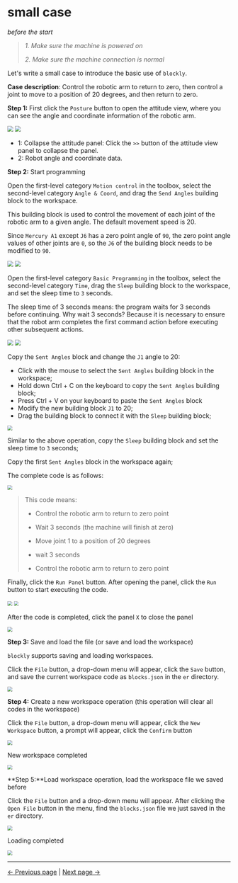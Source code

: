 # small case

_before the start_

> _1. Make sure the machine is powered on_
>
> _2. Make sure the machine connection is normal_

Let's write a small case to introduce the basic use of `blockly`.

**Case description**: Control the robotic arm to return to zero, then control a joint to move to a position of 20 degrees, and then return to zero.

**Step 1:** First click the `Posture` button to open the attitude view, where you can see the angle and coordinate information of the robotic arm.

<img src="..\resources\1-blockly\images\littleCase\1.png" style="zoom:80%;" />

<img src="..\resources\1-blockly\images\littleCase\zitai.png" style="zoom:80%;" />

- 1: Collapse the attitude panel: Click the `>>` button of the attitude view panel to collapse the panel.
- 2: Robot angle and coordinate data.

**Step 2:** Start programming

Open the first-level category `Motion control` in the toolbox, select the second-level category `Angle & Coord`, and drag the `Send Angles` building block to the workspace.

This building block is used to control the movement of each joint of the robotic arm to a given angle. The default movement speed is 20.

Since `Mercury A1` except `J6` has a zero point angle of `90`, the zero point angle values of other joints are `0`, so the `J6` of the building block needs to be modified to `90`.

<img src="..\resources\1-blockly\images\littleCase\3.png" style="zoom:80%;" />

<img src="..\resources\1-blockly\images\littleCase\send_coords.png" style="zoom: 80%;" />



Open the first-level category `Basic Programming` in the toolbox, select the second-level category `Time`, drag the `Sleep` building block to the workspace, and set the sleep time to `3` seconds.

The sleep time of 3 seconds means: the program waits for 3 seconds before continuing. Why wait 3 seconds? Because it is necessary to ensure that the robot arm completes the first command action before executing other subsequent actions.

<img src="..\resources\1-blockly\images\littleCase\5.png" style="zoom: 80%;" />



<img src="..\resources\1-blockly\images\littleCase\6.png" style="zoom: 80%;" />

Copy the `Sent Angles` block and change the `J1` angle to 20:

- Click with the mouse to select the `Sent Angles` building block in the workspace;
- Hold down Ctrl + C on the keyboard to copy the `Sent Angles` building block;
- Press Ctrl + V on your keyboard to paste the `Sent Angles` block
- Modify the new building block `J1` to 20;
- Drag the building block to connect it with the `Sleep` building block;

<img src="..\resources\1-blockly\images\littleCase\7.png" style="zoom: 67%;" />



Similar to the above operation, copy the `Sleep` building block and set the sleep time to `3` seconds;

Copy the first `Sent Angles` block in the workspace again;

The complete code is as follows:

<img src="..\resources\1-blockly\images\littleCase\code.png" style="zoom: 67%;" />

> This code means:
>
> - Control the robotic arm to return to zero point
>
> - Wait 3 seconds (the machine will finish at zero)
>
> - Move joint 1 to a position of 20 degrees
>
> - wait 3 seconds
>
> - Control the robotic arm to return to zero point

Finally, click the `Run Panel` button. After opening the panel, click the `Run` button to start executing the code.

<img src="..\resources\1-blockly\images\littleCase\open_run_plane.png" style="zoom: 67%;" />

<img src="..\resources\1-blockly\images\littleCase\run.png" style="zoom: 67%;" />

After the code is completed, click the panel `X` to close the panel

<img src="..\resources\1-blockly\images\littleCase\run_finish.png" style="zoom: 67%;" />

**Step 3:** Save and load the file (or save and load the workspace)

`blockly` supports saving and loading workspaces.

Click the `File` button, a drop-down menu will appear, click the `Save` button, and save the current workspace code as `blocks.json` in the `er` directory.

<img src="..\resources\1-blockly\images\littleCase\save.png" style="zoom: 67%;" />

**Step 4:** Create a new workspace operation (this operation will clear all codes in the workspace)

Click the `File` button, a drop-down menu will appear, click the `New Workspace` button, a prompt will appear, click the `Confirm` button

<img src="..\resources\1-blockly\images\littleCase\clear_tips.png" style="zoom: 67%;" />

New workspace completed

<img src="..\resources\1-blockly\images\littleCase\new.png" style="zoom: 67%;" />

**Step 5:**Load workspace operation, load the workspace file we saved before

Click the `File` button and a drop-down menu will appear. After clicking the `Open File` button in the menu, find the `blocks.json` file we just saved in the `er` directory.

<img src="..\resources\1-blockly\images\littleCase\load.png" style="zoom: 67%;" />

Loading completed

<img src="..\resources\1-blockly\images\littleCase\load_finish.png" style="zoom: 67%;" />

---

[← Previous page](./2-interfaceDescription.md) | [Next page →](./4-autofill.md)
